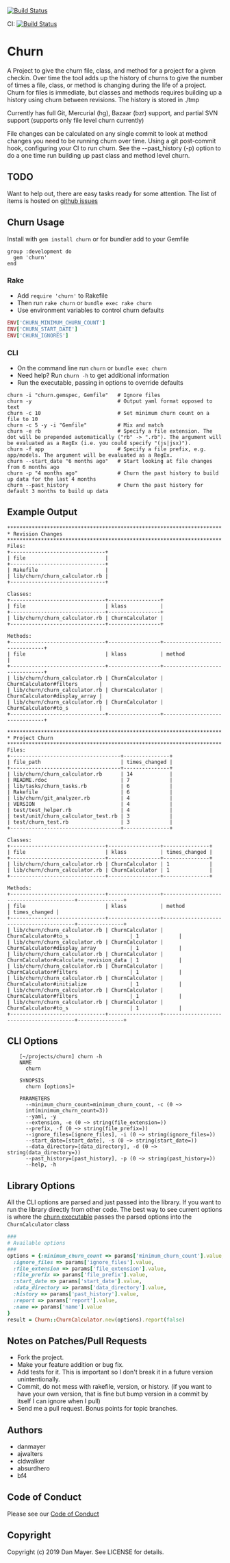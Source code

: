 [![Build Status](https://travis-ci.org/danmayer/churn.svg?branch=master)](http://travis-ci.org/danmayer/churn)

CI: [![Build Status](https://github.com/danmayer/churn/workflows/CI/badge.svg)](https://github.com/danmayer/churn/actions)

# Churn

A Project to give the churn file, class, and method for a project for a given checkin. Over time the tool adds up the history of churns to give the number of times a file, class, or method is changing during the life of a project.
Churn for files is immediate, but classes and methods requires building up a history using churn between revisions. The history is stored in ./tmp

Currently has full Git, Mercurial (hg), Bazaar (bzr) support, and partial SVN support (supports only file level churn currently)

File changes can be calculated on any single commit to look at method changes you need to be running churn over time. Using a git post-commit hook, configuring your CI to run churn. See the --past_history (-p) option to do a one time run building up past class and method level churn.

## TODO

Want to help out, there are easy tasks ready for some attention. The list of items is hosted on [github issues](https://github.com/danmayer/churn/issues)

## Churn Usage

Install with `gem install churn` or for bundler add to your Gemfile

```
group :development do
  gem 'churn'
end
```

### Rake

- Add `require 'churn'` to Rakefile
- Then run `rake churn` or `bundle exec rake churn`
- Use environment variables to control churn defaults

```ruby
ENV['CHURN_MINIMUM_CHURN_COUNT']
ENV['CHURN_START_DATE']
ENV['CHURN_IGNORES']
```

### CLI

- On the command line run `churn` or `bundle exec churn`
- Need help? Run `churn -h` to get additional information
- Run the executable, passing in options to override defaults

```shell
churn -i "churn.gemspec, Gemfile"   # Ignore files
churn -y                            # Output yaml format opposed to text
churn -c 10                         # Set minimum churn count on a file to 10
churn -c 5 -y -i "Gemfile"          # Mix and match
churn -e rb                         # Specify a file extension. The dot will be prepended automatically ("rb" -> ".rb"). The argument will be evaluated as a RegEx (i.e. you could specify "(js|jsx)").
churn -f app                        # Specify a file prefix, e.g. app/models. The argument will be evaluated as a RegEx.
churn --start_date "6 months ago"   # Start looking at file changes from 6 months ago
churn -p "4 months ago"             # Churn the past history to build up data for the last 4 months
churn --past_history                # Churn the past history for default 3 months to build up data
```

## Example Output

```
**********************************************************************
* Revision Changes
**********************************************************************
Files:
+-------------------------------+
| file                          |
+-------------------------------+
| Rakefile                      |
| lib/churn/churn_calculator.rb |
+-------------------------------+

Classes:
+-------------------------------+-----------------+
| file                          | klass           |
+-------------------------------+-----------------+
| lib/churn/churn_calculator.rb | ChurnCalculator |
+-------------------------------+-----------------+

Methods:
+-------------------------------+-----------------+-------------------------------+
| file                          | klass           | method                        |
+-------------------------------+-----------------+-------------------------------+
| lib/churn/churn_calculator.rb | ChurnCalculator | ChurnCalculator#filters       |
| lib/churn/churn_calculator.rb | ChurnCalculator | ChurnCalculator#display_array |
| lib/churn/churn_calculator.rb | ChurnCalculator | ChurnCalculator#to_s          |
+-------------------------------+-----------------+-------------------------------+

**********************************************************************
* Project Churn
**********************************************************************
Files:
+------------------------------------+---------------+
| file_path                          | times_changed |
+------------------------------------+---------------+
| lib/churn/churn_calculator.rb      | 14            |
| README.rdoc                        | 7             |
| lib/tasks/churn_tasks.rb           | 6             |
| Rakefile                           | 6             |
| lib/churn/git_analyzer.rb          | 4             |
| VERSION                            | 4             |
| test/test_helper.rb                | 4             |
| test/unit/churn_calculator_test.rb | 3             |
| test/churn_test.rb                 | 3             |
+------------------------------------+---------------+

Classes:
+-------------------------------+-----------------+---------------+
| file                          | klass           | times_changed |
+-------------------------------+-----------------+---------------+
| lib/churn/churn_calculator.rb | ChurnCalculator | 1             |
| lib/churn/churn_calculator.rb | ChurnCalculator | 1             |
+-------------------------------+-----------------+---------------+

Methods:
+-------------------------------+-----------------+-----------------------------------------+---------------+
| file                          | klass           | method                                  | times_changed |
+-------------------------------+-----------------+-----------------------------------------+---------------+
| lib/churn/churn_calculator.rb | ChurnCalculator | ChurnCalculator#to_s                    | 1             |
| lib/churn/churn_calculator.rb | ChurnCalculator | ChurnCalculator#display_array           | 1             |
| lib/churn/churn_calculator.rb | ChurnCalculator | ChurnCalculator#calculate_revision_data | 1             |
| lib/churn/churn_calculator.rb | ChurnCalculator | ChurnCalculator#filters                 | 1             |
| lib/churn/churn_calculator.rb | ChurnCalculator | ChurnCalculator#initialize              | 1             |
| lib/churn/churn_calculator.rb | ChurnCalculator | ChurnCalculator#filters                 | 1             |
| lib/churn/churn_calculator.rb | ChurnCalculator | ChurnCalculator#to_s                    | 1             |
+-------------------------------+-----------------+-----------------------------------------+---------------+
```

## CLI Options

```
    [~/projects/churn] churn -h
    NAME
      churn

    SYNOPSIS
      churn [options]+

    PARAMETERS
      --minimum_churn_count=minimum_churn_count, -c (0 ~>
      int(minimum_churn_count=3))
      --yaml, -y
      --extension, -e (0 ~> string(file_extension=))
      --prefix, -f (0 ~> string(file_prefix=))
      --ignore_files=[ignore_files], -i (0 ~> string(ignore_files=))
      --start_date=[start_date], -s (0 ~> string(start_date=))
      --data_directory=[data_directory], -d (0 ~> string(data_directory=))
      --past_history=[past_history], -p (0 ~> string(past_history=))
      --help, -h
```

## Library Options

All the CLI options are parsed and just passed into the library. If you want to run the library directly from other code. The best way to see current options is where the [churn executable](https://github.com/danmayer/churn/blob/master/bin/churn) passes the parsed options into the `ChurnCalculator` class

```ruby
###
# Available options
###
options = {:minimum_churn_count => params['minimum_churn_count'].value,
  :ignore_files => params['ignore_files'].value,
  :file_extension => params['file_extension'].value,
  :file_prefix => params['file_prefix'].value,
  :start_date => params['start_date'].value,
  :data_directory => params['data_directory'].value,
  :history => params['past_history'].value,
  :report => params['report'].value,
  :name => params['name'].value
}
result = Churn::ChurnCalculator.new(options).report(false)
```

## Notes on Patches/Pull Requests

- Fork the project.
- Make your feature addition or bug fix.
- Add tests for it. This is important so I don't break it in a
  future version unintentionally.
- Commit, do not mess with rakefile, version, or history.
  (if you want to have your own version, that is fine but
  bump version in a commit by itself I can ignore when I pull)
- Send me a pull request. Bonus points for topic branches.

## Authors

- danmayer
- ajwalters
- cldwalker
- absurdhero
- bf4

## Code of Conduct

Please see our [Code of Conduct](https://github.com/danmayer/churn/blob/master/CODE_OF_CONDUCT.md)

## Copyright

Copyright (c) 2019 Dan Mayer. See LICENSE for details.
